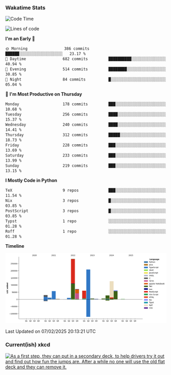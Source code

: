 ### Wakatime Stats
<!--START_SECTION:waka-->
![Code Time](http://img.shields.io/badge/Code%20Time-3%2C012%20hrs%2033%20mins-blue)

![Lines of code](https://img.shields.io/badge/From%20Hello%20World%20I%27ve%20Written-962.8%20thousand%20lines%20of%20code-blue)

**I'm an Early 🐤** 

```text
🌞 Morning                386 commits         ██████░░░░░░░░░░░░░░░░░░░   23.17 % 
🌆 Daytime                682 commits         ██████████░░░░░░░░░░░░░░░   40.94 % 
🌃 Evening                514 commits         ████████░░░░░░░░░░░░░░░░░   30.85 % 
🌙 Night                  84 commits          █░░░░░░░░░░░░░░░░░░░░░░░░   05.04 % 
```
📅 **I'm Most Productive on Thursday** 

```text
Monday                   178 commits         ███░░░░░░░░░░░░░░░░░░░░░░   10.68 % 
Tuesday                  256 commits         ████░░░░░░░░░░░░░░░░░░░░░   15.37 % 
Wednesday                240 commits         ████░░░░░░░░░░░░░░░░░░░░░   14.41 % 
Thursday                 312 commits         █████░░░░░░░░░░░░░░░░░░░░   18.73 % 
Friday                   228 commits         ███░░░░░░░░░░░░░░░░░░░░░░   13.69 % 
Saturday                 233 commits         ███░░░░░░░░░░░░░░░░░░░░░░   13.99 % 
Sunday                   219 commits         ███░░░░░░░░░░░░░░░░░░░░░░   13.15 % 
```


**I Mostly Code in Python** 

```text
TeX                      9 repos             ███░░░░░░░░░░░░░░░░░░░░░░   11.54 % 
Nix                      3 repos             █░░░░░░░░░░░░░░░░░░░░░░░░   03.85 % 
PostScript               3 repos             █░░░░░░░░░░░░░░░░░░░░░░░░   03.85 % 
Typst                    1 repo              ░░░░░░░░░░░░░░░░░░░░░░░░░   01.28 % 
Roff                     1 repo              ░░░░░░░░░░░░░░░░░░░░░░░░░   01.28 % 
```



**Timeline**

![Lines of Code chart](https://raw.githubusercontent.com/joshuajeschek/joshuajeschek/main/assets/bar_graph.png)


 Last Updated on 07/02/2025 20:13:21 UTC
<!--END_SECTION:waka-->

### Current(ish) xkcd
<a id="xkcd-a" title="As a first step, they can put in a secondary deck, to help drivers try it out and find out how fun the jumps are. After a while no one will use the old flat deck and they can remove it." href="https://www.xkcd.com" target="_blank">
        <img align="center" id="xkcd-img" src="https://imgs.xkcd.com/comics/suspension_bridge.png" alt="As a first step, they can put in a secondary deck, to help drivers try it out and find out how fun the jumps are. After a while no one will use the old flat deck and they can remove it." height=300 />
</a>
